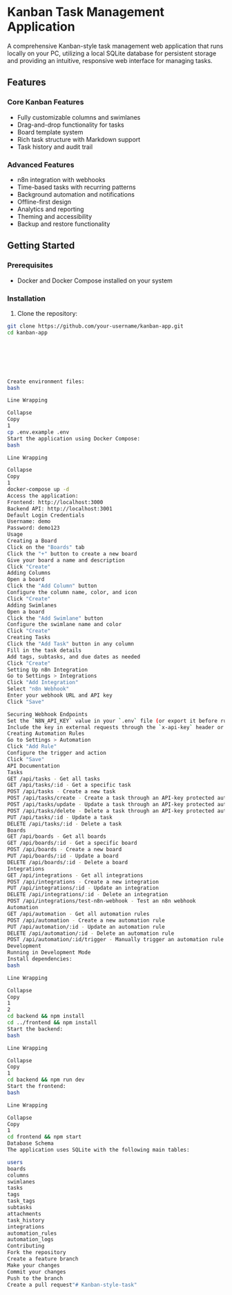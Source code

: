 # Kanban Task Management Application

A comprehensive Kanban-style task management web application that runs locally on your PC, utilizing a local SQLite database for persistent storage and providing an intuitive, responsive web interface for managing tasks.

## Features

### Core Kanban Features
- Fully customizable columns and swimlanes
- Drag-and-drop functionality for tasks
- Board template system
- Rich task structure with Markdown support
- Task history and audit trail

### Advanced Features
- n8n integration with webhooks
- Time-based tasks with recurring patterns
- Background automation and notifications
- Offline-first design
- Analytics and reporting
- Theming and accessibility
- Backup and restore functionality

## Getting Started

### Prerequisites
- Docker and Docker Compose installed on your system

### Installation

1. Clone the repository:
```bash
git clone https://github.com/your-username/kanban-app.git
cd kanban-app







Create environment files:
bash

Line Wrapping

Collapse
Copy
1
cp .env.example .env
Start the application using Docker Compose:
bash

Line Wrapping

Collapse
Copy
1
docker-compose up -d
Access the application:
Frontend: http://localhost:3000
Backend API: http://localhost:3001
Default Login Credentials
Username: demo
Password: demo123
Usage
Creating a Board
Click on the "Boards" tab
Click the "+" button to create a new board
Give your board a name and description
Click "Create"
Adding Columns
Open a board
Click the "Add Column" button
Configure the column name, color, and icon
Click "Create"
Adding Swimlanes
Open a board
Click the "Add Swimlane" button
Configure the swimlane name and color
Click "Create"
Creating Tasks
Click the "Add Task" button in any column
Fill in the task details
Add tags, subtasks, and due dates as needed
Click "Create"
Setting Up n8n Integration
Go to Settings > Integrations
Click "Add Integration"
Select "n8n Webhook"
Enter your webhook URL and API key
Click "Save"

Securing Webhook Endpoints
Set the `N8N_API_KEY` value in your `.env` file (or export it before running Docker) to enable API key authentication for automation and webhook endpoints.
Include the key in external requests through the `x-api-key` header or a `Bearer` token (e.g. `Authorization: Bearer <your-key>`).
Creating Automation Rules
Go to Settings > Automation
Click "Add Rule"
Configure the trigger and action
Click "Save"
API Documentation
Tasks
GET /api/tasks - Get all tasks
GET /api/tasks/:id - Get a specific task
POST /api/tasks - Create a new task
POST /api/tasks/create - Create a task through an API-key protected automation webhook
POST /api/tasks/update - Update a task through an API-key protected automation webhook
POST /api/tasks/delete - Delete a task through an API-key protected automation webhook
PUT /api/tasks/:id - Update a task
DELETE /api/tasks/:id - Delete a task
Boards
GET /api/boards - Get all boards
GET /api/boards/:id - Get a specific board
POST /api/boards - Create a new board
PUT /api/boards/:id - Update a board
DELETE /api/boards/:id - Delete a board
Integrations
GET /api/integrations - Get all integrations
POST /api/integrations - Create a new integration
PUT /api/integrations/:id - Update an integration
DELETE /api/integrations/:id - Delete an integration
POST /api/integrations/test-n8n-webhook - Test an n8n webhook
Automation
GET /api/automation - Get all automation rules
POST /api/automation - Create a new automation rule
PUT /api/automation/:id - Update an automation rule
DELETE /api/automation/:id - Delete an automation rule
POST /api/automation/:id/trigger - Manually trigger an automation rule
Development
Running in Development Mode
Install dependencies:
bash

Line Wrapping

Collapse
Copy
1
2
cd backend && npm install
cd ../frontend && npm install
Start the backend:
bash

Line Wrapping

Collapse
Copy
1
cd backend && npm run dev
Start the frontend:
bash

Line Wrapping

Collapse
Copy
1
cd frontend && npm start
Database Schema
The application uses SQLite with the following main tables:

users
boards
columns
swimlanes
tasks
tags
task_tags
subtasks
attachments
task_history
integrations
automation_rules
automation_logs
Contributing
Fork the repository
Create a feature branch
Make your changes
Commit your changes
Push to the branch
Create a pull request"# Kanban-style-task" 
